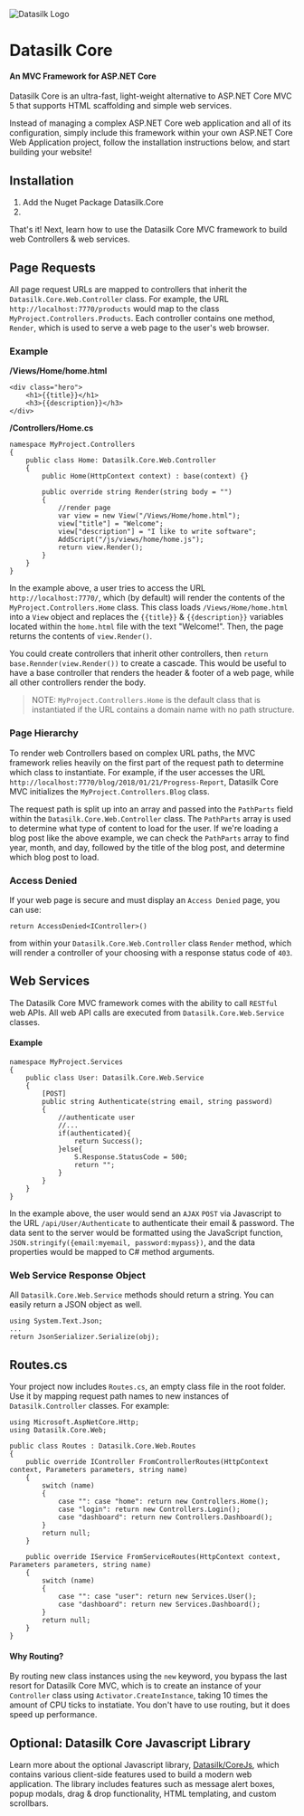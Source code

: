 ![Datasilk Logo](http://www.markentingh.com/projects/datasilk/logo.png)

# Datasilk Core 
#### An MVC Framework for ASP.NET Core
Datasilk Core is an ultra-fast, light-weight alternative to ASP.NET Core MVC 5 that supports HTML scaffolding and simple web services.

Instead of managing a complex ASP.NET Core web application and all of its configuration, simply include this framework within your own ASP.NET Core Web Application project, follow the installation instructions below, and start building your website!

## Installation

1. Add the Nuget Package Datasilk.Core
2. 
That's it! Next, learn how to use the Datasilk Core MVC framework to build web Controllers & web services.

## Page Requests

All page request URLs are mapped to controllers that inherit the `Datasilk.Core.Web.Controller` class. For example, the URL `http://localhost:7770/products` would map to the class `MyProject.Controllers.Products`. Each controller contains one method, `Render`, which is used to serve a web page to the user's web browser.

### Example

**/Views/Home/home.html**
```
<div class="hero">
	<h1>{{title}}</h1>
	<h3>{{description}}</h3>
</div>
```

**/Controllers/Home.cs**
```
namespace MyProject.Controllers
{
    public class Home: Datasilk.Core.Web.Controller
    {
        public Home(HttpContext context) : base(context) {}

        public override string Render(string body = "")
		{
			//render page
			var view = new View("/Views/Home/home.html");
			view["title"] = "Welcome";
			view["description"] = "I like to write software";
			AddScript("/js/views/home/home.js");
			return view.Render();		
		}
	}
}
```

In the example above, a user tries to access the URL `http://localhost:7770/`, which (by default) will render the contents of the `MyProject.Controllers.Home` class. This class loads `/Views/Home/home.html` into a `View` object and replaces the `{{title}}` & `{{description}}` variables located within the `home.html` file with the text "Welcome!". Then, the page returns the contents of `view.Render()`.

You could create controllers that inherit other controllers, then `return base.Rennder(view.Render())` to create a cascade. This would be useful to have a base controller that renders the header & footer of a web page, while all other controllers render the body.

> NOTE: `MyProject.Controllers.Home` is the default class that is instantiated if the URL contains a domain name with no path structure. 

### Page Hierarchy
To render web Controllers based on complex URL paths, the MVC framework relies heavily on the first part of the request path to determine which class to instantiate. For example, if the user accesses the URL `http://localhost:7770/blog/2018/01/21/Progress-Report`, Datasilk Core MVC initializes the `MyProject.Controllers.Blog` class. 

The request path is split up into an array and passed into the `PathParts` field within the `Datasilk.Core.Web.Controller` class. The `PathParts` array is used to determine what type of content to load for the user. If we're loading a blog post like the above example, we can check the `PathParts` array to find year, month, and day, followed by the title of the blog post, and determine which blog post to load.

### Access Denied
If your web page is secure and must display an `Access Denied` page, you can use: 

```return AccessDenied<IController>()```

 from within your `Datasilk.Core.Web.Controller` class `Render` method, which will render a controller of your choosing with a response status code of `403`.

## Web Services
The Datasilk Core MVC framework comes with the ability to call `RESTful` web APIs. All web API calls are executed from `Datasilk.Core.Web.Service` classes.

#### Example

```
namespace MyProject.Services
{
    public class User: Datasilk.Core.Web.Service
    {
		[POST]
		public string Authenticate(string email, string password)
		{
			//authenticate user
			//...
			if(authenticated){
				return Success();
			}else{
				S.Response.StatusCode = 500;
				return "";
			}
		}
	}
}
```

In the example above, the user would send an `AJAX` `POST` via Javascript to the URL `/api/User/Authenticate` to authenticate their email & password. The data sent to the server would be formatted using the JavaScript function, `JSON.stringify({email:myemail, password:mypass})`, and the data properties would be mapped to C# method arguments.

### Web Service Response Object
All `Datasilk.Core.Web.Service` methods should return a string. You can easily return a JSON object as well.

```
using System.Text.Json;
...
return JsonSerializer.Serialize(obj);
```

## Routes.cs
Your project now includes `Routes.cs`, an empty class file in the root folder. Use it by mapping request path names to new instances of `Datasilk.Controller` classes. For example:
```
using Microsoft.AspNetCore.Http;
using Datasilk.Core.Web;

public class Routes : Datasilk.Core.Web.Routes
{
    public override IController FromControllerRoutes(HttpContext context, Parameters parameters, string name)
    {
        switch (name)
        {
            case "": case "home": return new Controllers.Home();
            case "login": return new Controllers.Login();
            case "dashboard": return new Controllers.Dashboard();
        }
        return null;
    }

    public override IService FromServiceRoutes(HttpContext context, Parameters parameters, string name)
    {
        switch (name)
        {
            case "": case "user": return new Services.User();
            case "dashboard": return new Services.Dashboard();
        }
        return null;
    }
}
```

#### Why Routing?
By routing new class instances using the `new` keyword, you bypass the last resort for Datasilk Core MVC, which is to create an instance of your `Controller` class using `Activator.CreateInstance`, taking 10 times the amount of CPU ticks to instatiate. You don't have to use routing, but it does speed up performance.


## Optional: Datasilk Core Javascript Library
Learn more about the optional Javascript library, [Datasilk/CoreJs](https://github.com/Datasilk/CoreJs), which contains various client-side features used to build a modern web application. The library includes features such as message alert boxes, popup modals, drag & drop functionality, HTML templating, and custom scrollbars.